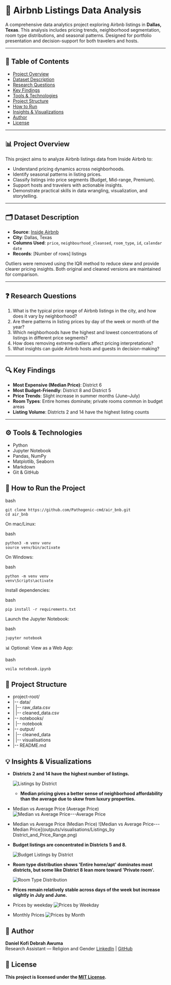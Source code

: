 # 🏡 Airbnb Listings Data Analysis

A comprehensive data analytics project exploring Airbnb listings in **Dallas, Texas**. This analysis includes pricing trends, neighborhood segmentation, room type distributions, and seasonal patterns. Designed for portfolio presentation and decision-support for both travelers and hosts.

---

## 📌 Table of Contents
- [Project Overview](#project-overview)
- [Dataset Description](#dataset-description)
- [Research Questions](#research-questions)
- [Key Findings](#key-findings)
- [Tools & Technologies](#tools--technologies)
- [Project Structure](#project-structure)
- [How to Run](#how-to-run)
- [Insights & Visualizations](#insights--visualizations)
- [Author](#author)
- [License](#license)

---

## 📊 Project Overview

This project aims to analyze Airbnb listings data from Inside Airbnb to:
- Understand pricing dynamics across neighborhoods.
- Identify seasonal patterns in listing prices.
- Classify listings into price segments (Budget, Mid-range, Premium).
- Support hosts and travelers with actionable insights.
- Demonstrate practical skills in data wrangling, visualization, and storytelling.

---

## 🗂️ Dataset Description

- **Source**: [Inside Airbnb](http://insideairbnb.com/)
- **City**: Dallas, Texas
- **Columns Used**: `price`, `neighbourhood_cleansed`, `room_type`, `id`, `calendar` `date`
- **Records**: [Number of rows] listings

Outliers were removed using the IQR method to reduce skew and provide clearer pricing insights. Both original and cleaned versions are maintained for comparison.

---

## ❓ Research Questions

1. What is the typical price range of Airbnb listings in the city, and how does it vary by neighborhood?
2. Are there patterns in listing prices by day of the week or month of the year?
3. Which neighborhoods have the highest and lowest concentrations of listings in different price segments?
4. How does removing extreme outliers affect pricing interpretations?
5. What insights can guide Airbnb hosts and guests in decision-making?

---

## 🔍 Key Findings

- **Most Expensive (Median Price)**: District 6
- **Most Budget-Friendly**: District 8 and District 5
- **Price Trends**: Slight increase in summer months (June–July)
- **Room Types**: Entire homes dominate; private rooms common in budget areas
- **Listing Volume**: Districts 2 and 14 have the highest listing counts

---

## ⚙️ Tools & Technologies

- Python
- Jupyter Notebook
- Pandas, NumPy
- Matplotlib, Seaborn
- Markdown
- Git & GitHub

## 🚀 How to Run the Project
bash 
```
git clone https://github.com/Pathogenic-cmd/air_bnb.git
cd air_bnb
```

On mac/Linux:

bash
```
python3 -m venv venv
source venv/bin/activate
```

On Windows:

bash
```
python -m venv venv
venv\Scripts\activate
```
Install dependencies:

bash
```
pip install -r requirements.txt
```

Launch the Jupyter Notebook:

bash
```
jupyter notebook
```

📊 Optional: View as a Web App:
 
bash
```
voila notebook.ipynb
```


## 🧾 Project Structure
- project-root/
- |-- data/
- |   |-- raw_data.csv
- |   |-- cleaned_data.csv
- |-- notebooks/
-  |   |-- notebook
- |-- output/
-  |  |-- cleaned_data
-  |   |-- visualisations
- |-- README.md




## 💡 Insights & Visualizations

- **Districts 2 and 14 have the highest number of listings.**

     ![Listings by District](outputs/visualisations/listings_per_district.png)

  - **Median pricing gives a better sense of neighborhood affordability than the average due to skew from luxury properties.**
- Median vs Average Price (Average Price)
   ![Median vs Average Price---Average Price](outputs/visualisations/Listings_by%20District_and_Price_Range_raw.png)
- Median vs Average Price (Median Price)
  ![Median vs Average Price---Median Price](outputs/visualisations/Listings_by District_and_Price_Range.png)



- **Budget listings are concentrated in Districts 5 and 8.**

    ![Budget Listings by District](outputs/visualisations/Average_Listing_Price_by_Neighborhood_with_Price_Category.png)


- **Room type distribution shows 'Entire home/apt' dominates most districts, but some like District 8 lean more toward 'Private room'.**

    ![Room Type Distribution](outputs/visualisations/Room_Type_Distribution_by_Neighborhood.png)


- **Prices remain relatively stable across days of the week but increase slightly in July and June.**

- Prices by weekday
  ![Prices by Weekday](outputs/visualisations/avg_price_by_day_with_error.png)

- Monthly Prices
  ![Prices by Month](outputs/visualisations/average_price_by_month.png)


## 👤 Author

**Daniel Kofi Debrah Awuma**  
Research Assistant — Religion and Gender 
[LinkedIn](https://www.linkedin.com/in/daniel-awuma-23201b22a) | [GitHub](https://github.com/Pathogenic-cmd)



## 📄 License
**This project is licensed under the [MIT License](LICENSE).**